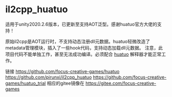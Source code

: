# il2cpp_huatuo
适用于unity2020.2.6版本，已更新至支持AOT泛型。感谢huatuo官方大佬的支持！

原始il2cpp是AOT运行时，不支持动态注册dll元数据。huatuo轻微改造了metadata管理模块，插入了一些hook代码，支持动态加载dll元数据。
注意，此项目代码不能单独工作，甚至无法成功编译。必须配合 [huatuo](https://github.com/focus-creative-games/huatuo) 解释器才能正常工作。

链接
https://github.com/focus-creative-games/huatuo
https://github.com/pirunxi/il2cpp_huatuo
https://github.com/focus-creative-games/huatuo_trial
相应的gitee镜像在
https://gitee.com/focus-creative-games
